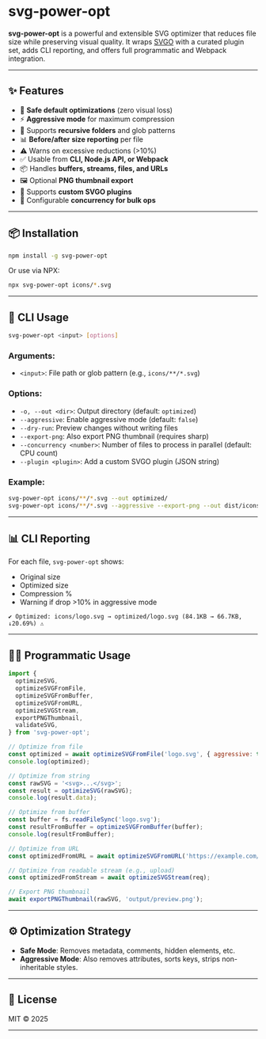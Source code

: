 # svg-power-opt

**svg-power-opt** is a powerful and extensible SVG optimizer that reduces file size while preserving visual quality. It wraps [SVGO](https://github.com/svg/svgo) with a curated plugin set, adds CLI reporting, and offers full programmatic and Webpack integration.

---

## ✨ Features

- 🔧 **Safe default optimizations** (zero visual loss)
- ⚡ **Aggressive mode** for maximum compression
- 📁 Supports **recursive folders** and glob patterns
- 📊 **Before/after size reporting** per file
- ⚠️ Warns on excessive reductions (>10%)
- ✅ Usable from **CLI, Node.js API, or Webpack**
- 📦 Handles **buffers, streams, files, and URLs**
- 🖼️ Optional **PNG thumbnail export**
- 🔌 Supports **custom SVGO plugins**
- 🔄 Configurable **concurrency for bulk ops**

---

## 📦 Installation

```bash
npm install -g svg-power-opt
```

Or use via NPX:

```bash
npx svg-power-opt icons/*.svg
```

---

## 🚀 CLI Usage

```bash
svg-power-opt <input> [options]
```

### Arguments:
- `<input>`: File path or glob pattern (e.g., `icons/**/*.svg`)

### Options:
- `-o, --out <dir>`: Output directory (default: `optimized`)
- `--aggressive`: Enable aggressive mode (default: `false`)
- `--dry-run`: Preview changes without writing files
- `--export-png`: Also export PNG thumbnail (requires sharp)
- `--concurrency <number>`: Number of files to process in parallel (default: CPU count)
- `--plugin <plugin>`: Add a custom SVGO plugin (JSON string)
### Example:

```bash
svg-power-opt icons/**/*.svg --out optimized/
svg-power-opt icons/**/*.svg --aggressive --export-png --out dist/icons
```

---

## 📊 CLI Reporting

For each file, `svg-power-opt` shows:

- Original size
- Optimized size
- Compression %
- Warning if drop >10% in aggressive mode

```
✔ Optimized: icons/logo.svg → optimized/logo.svg (84.1KB → 66.7KB, ↓20.69%) ⚠️
```

---

## 🧑‍💻 Programmatic Usage

```js
import {
  optimizeSVG,
  optimizeSVGFromFile,
  optimizeSVGFromBuffer,
  optimizeSVGFromURL,
  optimizeSVGStream,
  exportPNGThumbnail,
  validateSVG,
} from 'svg-power-opt';

// Optimize from file
const optimized = await optimizeSVGFromFile('logo.svg', { aggressive: true });
console.log(optimized);

// Optimize from string
const rawSVG = '<svg>...</svg>';
const result = optimizeSVG(rawSVG);
console.log(result.data);

// Optimize from buffer
const buffer = fs.readFileSync('logo.svg');
const resultFromBuffer = optimizeSVGFromBuffer(buffer);
console.log(resultFromBuffer);

// Optimize from URL
const optimizedFromURL = await optimizeSVGFromURL('https://example.com/image.svg');

// Optimize from readable stream (e.g., upload)
const optimizedFromStream = await optimizeSVGStream(req);

// Export PNG thumbnail
await exportPNGThumbnail(rawSVG, 'output/preview.png');
```

---

## ⚙️ Optimization Strategy

- **Safe Mode**: Removes metadata, comments, hidden elements, etc.
- **Aggressive Mode**: Also removes attributes, sorts keys, strips non-inheritable styles.

---

## 📄 License

MIT © 2025

---
